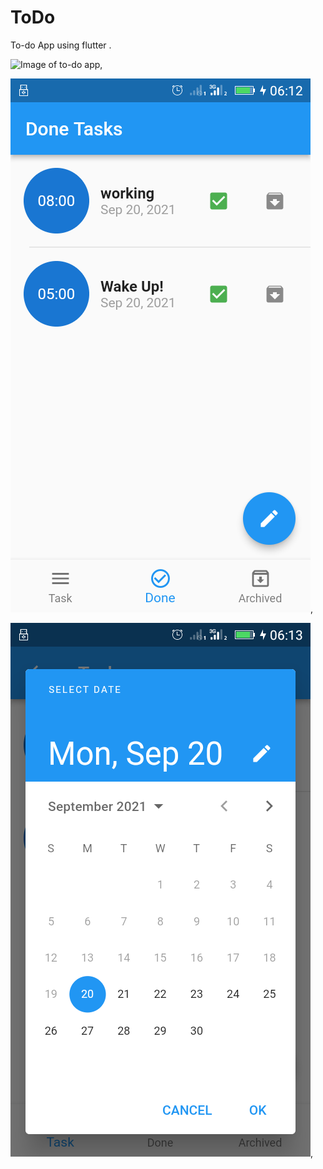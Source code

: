 # ToDo
To-do App using flutter . 

![Image of to-do app](https://https://raw.githubusercontent.com/boudana/ToDo/main/flutter_01.png),


![Image of to-do app](https://raw.githubusercontent.com/boudana/ToDo/main/flutter_02.png),


![Image of to-do app](https://raw.githubusercontent.com/boudana/ToDo/main/flutter_03.png),

